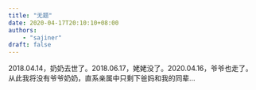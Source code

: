 ```yaml
---
title: "无题"
date: 2020-04-17T20:10:10+08:00
authors:
    - "sajiner"
draft: false
---
```

2018.04.14，奶奶去世了。2018.06.17，姥姥没了。2020.04.16，爷爷也走了。从此我将没有爷爷奶奶，直系亲属中只剩下爸妈和我的同辈...